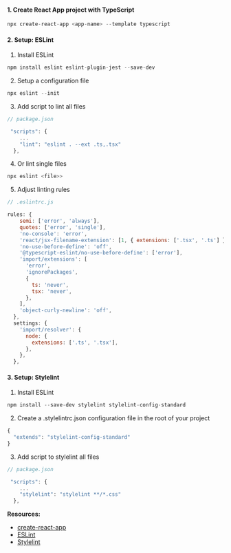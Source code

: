 #### 1. Create React App project with TypeScript
```js
npx create-react-app <app-name> --template typescript
```
#### 2. Setup: ESLint

1. Install ESLint
```js
npm install eslint eslint-plugin-jest --save-dev
```
2. Setup a configuration file
```js
npx eslint --init
```
3. Add script to lint all files
```js
// package.json

 "scripts": {
    ...
    "lint": "eslint . --ext .ts,.tsx"
  },
```
4. Or lint single files
```js
npx eslint <file>>
```
5. Adjust linting rules

```js
// .eslintrc.js

rules: {
    semi: ['error', 'always'],
    quotes: ['error', 'single'],
    'no-console': 'error',
    'react/jsx-filename-extension': [1, { extensions: ['.tsx', '.ts'] }],
    'no-use-before-define': 'off',
    '@typescript-eslint/no-use-before-define': ['error'],
    'import/extensions': [
      'error',
      'ignorePackages',
      {
        ts: 'never',
        tsx: 'never',
      },
    ],
    'object-curly-newline': 'off',
  },
  settings: {
    'import/resolver': {
      node: {
        extensions: ['.ts', '.tsx'],
      },
    },
  },
```
#### 3. Setup: Stylelint
1. Install ESLint

```js
npm install --save-dev stylelint stylelint-config-standard
```

2. Create a .stylelintrc.json configuration file in the root of your project
```js
{
  "extends": "stylelint-config-standard"
}
```

3. Add script to stylelint all files
```js
// package.json

 "scripts": {
    ...
    "stylelint": "stylelint **/*.css"
  },
```


**Resources:**
- [create-react-app](https://create-react-app.dev/docs/adding-typescript)
- [ESLint](https://eslint.org/docs/user-guide/getting-started)
- [Stylelint](https://stylelint.io/user-guide/get-started)
